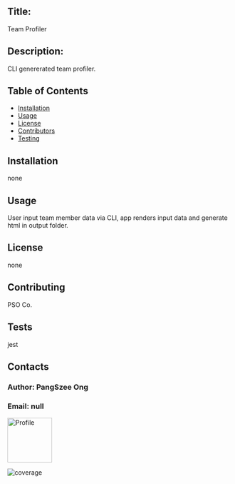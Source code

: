 
## Title: 
Team Profiler

## Description:
CLI genererated team profiler.

## Table of Contents

- [Installation](#installation)
- [Usage](#usage)
- [License](#license)
- [Contributors](#contributing)
- [Testing](#test)

## Installation
none
## Usage
User input team member data via CLI, app renders input data and generate html in output folder.
## License
none
## Contributing
PSO Co.
## Tests
jest

## Contacts
### Author: PangSzee Ong
### Email: null
<img src = "https://avatars1.githubusercontent.com/u/59127638?v=4" alt="Profile" width="100"/>

![coverage](https://img.shields.io/static/v1?label=hireable&message=null&color=<brightgreen>)
